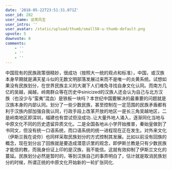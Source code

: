 ```yaml
---
date: '2018-05-22T23:51:31.071Z'
user_id: 282
user_name: 谈笑风生
user_intro: ''
user_avatar: /static/upload/thumb/small50-u-thumb-default.png
upvote: 5
downvote: 0
comments:
    - ''
    - ''
    - ''
---
```


中国现有的民族政策很精妙，很成功（按照大一统的观点和标准），中国，或汉族本身早期就是满天星斗似的无数文明部落发展过来而不是唯一的炎黄系统。试想如果没有民族划分，在世界民族主义的大潮下人们难免寻找自身文化认同。而南方几亿的吴越，闽越，岭南群众等在历史中sinicized的汉族人还会认为自己与北方汉族（也没少与“蛮夷”混血）是铁板一块吗？本世纪中国要解决的最重要的问题就是汉族本身的内部认同。划分了一些少数民族，甚至控制在一定范围的民族矛盾都有利于汉族内部加强自我认同，行政手段上改革开放的地区一是长三角吴越地区，二是岭南地区即深圳，福建也有尝试但没成功..让大量外地人涌入，逐渐同化当地与中原文化不同的历史遗留异质文化。二是全国各地从小学开始推普，秦始皇做到了书同文，但没有统一口语系统，而口语系统的统一进程现在正在发生。对外来文化（伊斯兰我在说你）也同样采取民族划分的方式控制其发展。比如以前没有回族的概念，现在划分出了回族就是要造成潜意识里的观念，即伊斯兰教是只有少数民族才能信的教，而我身份证上印的是汉族，我不能信。这就有效抑制了伊斯兰文化的蔓延。民族划分必然是暂时的，等到汉族自己的事弄明白了，估计就是取消民族划分的时候，所谓正统的中原文化开始新的一轮扩张同化.
